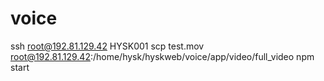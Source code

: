 # voice
ssh root@192.81.129.42
HYSK001
scp test.mov root@192.81.129.42:/home/hysk/hyskweb/voice/app/video/full_video
npm start